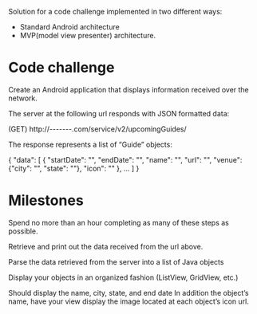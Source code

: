 
Solution for a code challenge implemented in two different ways:
- Standard Android architecture 
- MVP(model view presenter) architecture.

# Code challenge
Create an Android application that displays information received over the network.

The server at the following url responds with JSON formatted data:

(GET) http://-------.com/service/v2/upcomingGuides/

The response represents a list of “Guide” objects:

{ "data": [ { "startDate": "", "endDate": "", "name": "", "url": "", "venue": {"city": "", "state": ""}, "icon": "" }, … ] }


# Milestones
Spend no more than an hour completing as many of these steps as possible.

Retrieve and print out the data received from the url above.

Parse the data retrieved from the server into a list of Java objects

Display your objects in an organized fashion (ListView, GridView, etc.)

Should display the name, city, state, and end date In addition the object’s name, have your view display the image located at each object’s icon url.
